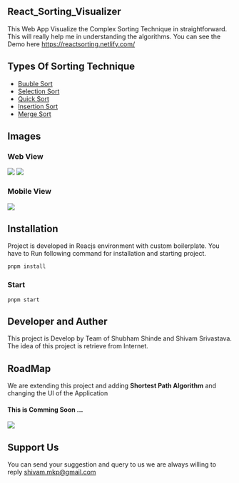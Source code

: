 ## React_Sorting_Visualizer

This Web App Visualize the Complex Sorting Technique in straightforward. This will really help me in understanding the algorithms. You can see the Demo here https://reactsorting.netlify.com/

## Types Of Sorting Technique

 + [Buuble Sort](https://en.wikipedia.org/wiki/Bubble_sort)
 + [Selection Sort](https://en.wikipedia.org/wiki/Selection_sort)
 + [Quick Sort](https://en.wikipedia.org/wiki/Quicksort)
 + [Insertion Sort](https://en.wikipedia.org/wiki/Insertion_sort)
 + [Merge Sort](https://en.wikipedia.org/wiki/Merge_sort)
 
 ## Images
### Web View
 ![](https://i.imgur.com/OyylIJp.png)
 ![](https://i.imgur.com/WEolqpH.png)

 ### Mobile View
 ![](https://imgur.com/XNBNAKC.png)
 
 ## Installation
 Project is developed in Reacjs environment with custom boilerplate. You have to Run following command for installation and starting project. 
 ```bash
 pnpm install
 ```
 ### Start
 ```node
 pnpm start
 
 ```
 ## Developer and Auther 

 This project is Develop by Team of Shubham Shinde and Shivam Srivastava. The idea of this project is retrieve from Internet.
 
 ## RoadMap
 We are extending this project and adding **Shortest Path Algorithm** and changing the UI of the Application
  
 #### This is Comming Soon ...
 ![](https://imgur.com/r2LbLEZ.png)
 
 ## Support Us
 You can send your suggestion and query to us we are always willing to reply
  shivam.mkp@gmail.com

 
 
 
 
 
